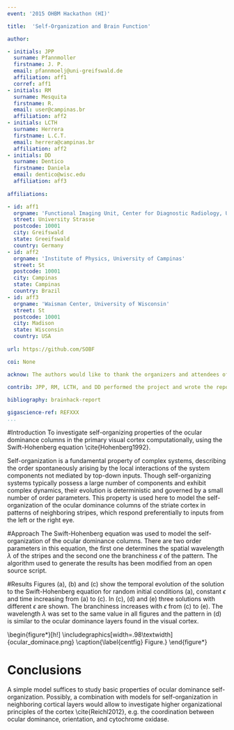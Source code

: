 ```yaml
---
event: '2015 OHBM Hackathon (HI)'

title:  'Self-Organization and Brain Function'

author:

- initials: JPP
  surname: Pfannmoller
  firstname: J. P.
  email: pfannmoelj@uni-greifswald.de 
  affiliation: aff1
  corref: aff1
- initials: RM
  surname: Mesquita
  firstname: R.
  email: user@campinas.br
  affiliation: aff2
- initials: LCTH
  surname: Herrera
  firstname: L.C.T.
  email: herrera@campinas.br 
  affiliation: aff2
- initials: DD
  surname: Dentico
  firstname: Daniela
  email: dentico@wisc.edu 
  affiliation: aff3
	
affiliations: 

- id: aff1
  orgname: 'Functional Imaging Unit, Center for Diagnostic Radiology, Unviersity Medicine Greifswald'
  street: University Strasse
  postcode: 10001
  city: Greifswald
  state: Greeifswald
  country: Germany
- id: aff2
  orgname: 'Institute of Physics, University of Campinas'
  street: St
  postcode: 10001
  city: Campinas
  state: Campinas
  country: Brazil
- id: aff3
  orgname: 'Waisman Center, University of Wisconsin'
  street: St
  postcode: 10001
  city: Madison
  state: Wisconsin
  country: USA
  
url: https://github.com/SOBF

coi: None

acknow: The authors would like to thank the organizers and attendees of the 2015 OHBM Hackathon. This work was supported by generous donations from individuals to the Center for Investigating Healthy Minds, founded and led by Dr. Richard J. Davidson.

contrib: JPP, RM, LCTH, and DD performed the project and wrote the report.
  
bibliography: brainhack-report

gigascience-ref: REFXXX
...
```


#Introduction
To investigate self-organizing properties of the ocular dominance columns in the primary visual cortex computationally, using the Swift-Hohenberg equation \cite{Hohenberg1992}.

Self-organization is a fundamental property of complex systems, describing the order spontaneously arising by the local interactions of the system components not mediated by top-down inputs. Though self-organizing systems typically possess a large number of components and exhibit complex dynamics, their evolution is deterministic and governed by a small number of order parameters. This property is used here to model the self-organization of the ocular dominance columns of the striate cortex in patterns of neighboring stripes, which respond preferentially to inputs from the left or the right eye.

#Approach
The Swift-Hohenberg equation was used to model the self-organization of the ocular dominance columns. There are two order parameters in this equation, the first one determines the spatial wavelength $\lambda$ of the stripes and the second one the branchiness $\epsilon$ of the pattern. The algorithm used to generate the results has been modified from an open source script.

#Results
Figures (a), (b) and (c) show the temporal evolution of the solution to the Swift-Hohenberg equation for random initial conditions (a), constant $\epsilon$ and time increasing from (a) to (c). In (c), (d) and (e) three solutions with different $\epsilon$ are shown. The branchiness increases with $\epsilon$ from (c) to (e). The wavelength $\lambda$ was set to the same value in all figures and the pattern in (d) is similar to the ocular dominance layers found in the visual cortex.


\begin{figure*}[h!]
  \includegraphics[width=.98\textwidth]{ocular_dominace.png}
  \caption{\label{centfig} Figure.}
\end{figure*}



# Conclusions
A simple model suffices to study basic properties of ocular dominance self-organization. Possibly, a combination with models for self-organization in neighboring cortical layers would allow to investigate higher organizational principles of the cortex \cite{Reichl2012}, e.g. the coordination between ocular dominance, orientation, and cytochrome oxidase.